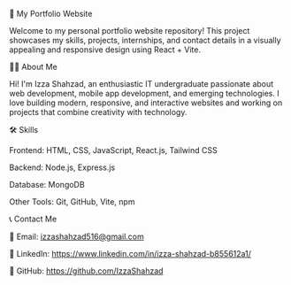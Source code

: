 🌟 My Portfolio Website

Welcome to my personal portfolio website repository! This project showcases my skills, projects, internships, and contact details in a visually appealing and responsive design using React + Vite.

👩‍💻 About Me

Hi! I'm Izza Shahzad, an enthusiastic IT undergraduate passionate about web development, mobile app development, and emerging technologies.
I love building modern, responsive, and interactive websites and working on projects that combine creativity with technology.

🛠️ Skills

Frontend: HTML, CSS, JavaScript, React.js, Tailwind CSS

Backend: Node.js, Express.js

Database: MongoDB

Other Tools: Git, GitHub, Vite, npm

📞 Contact Me

📧 Email: izzashahzad516@gmail.com

💼 LinkedIn: https://www.linkedin.com/in/izza-shahzad-b855612a1/

🐙 GitHub: https://github.com/IzzaShahzad
